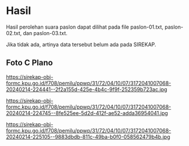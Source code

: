 # Hasil

Hasil perolehan suara paslon dapat dilihat pada file paslon-01.txt, paslon-02.txt, dan paslon-03.txt.

Jika tidak ada, artinya data tersebut belum ada pada SIREKAP.

## Foto C Plano

https://sirekap-obj-formc.kpu.go.id/f708/pemilu/ppwp/31/72/04/10/07/3172041007068-20240214-224441--2f2a155d-425e-4b4c-9f9f-252359b723ac.jpg

https://sirekap-obj-formc.kpu.go.id/f708/pemilu/ppwp/31/72/04/10/07/3172041007068-20240214-224745--8fe525ee-5d2d-412f-ae52-adda36954041.jpg

https://sirekap-obj-formc.kpu.go.id/f708/pemilu/ppwp/31/72/04/10/07/3172041007068-20240214-225105--9883dbdb-811c-49ba-b0f0-058562479b4b.jpg
